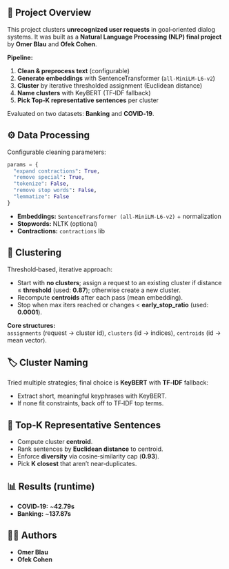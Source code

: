 ## 📌 Project Overview
This project clusters **unrecognized user requests** in goal‑oriented dialog systems. It was built as a **Natural Language Processing (NLP) final project** by **Omer Blau** and **Ofek Cohen**.

**Pipeline:**  
1) **Clean & preprocess text** (configurable)  
2) **Generate embeddings** with SentenceTransformer (`all-MiniLM-L6-v2`)  
3) **Cluster** by iterative thresholded assignment (Euclidean distance)  
4) **Name clusters** with KeyBERT (TF‑IDF fallback)  
5) **Pick Top‑K representative sentences** per cluster

Evaluated on two datasets: **Banking** and **COVID‑19**.


## ⚙️ Data Processing
Configurable cleaning parameters:
```python
params = {
  "expand contractions": True,
  "remove special": True,
  "tokenize": False,
  "remove stop words": False,
  "lemmatize": False
}
```
- **Embeddings:** `SentenceTransformer (all-MiniLM-L6-v2)` + normalization  
- **Stopwords:** NLTK (optional)  
- **Contractions:** `contractions` lib


## 🔎 Clustering
Threshold‑based, iterative approach:
- Start with **no clusters**; assign a request to an existing cluster if distance ≤ **threshold** (used: **0.87**); otherwise create a new cluster.
- Recompute **centroids** after each pass (mean embedding).
- Stop when max iters reached or changes < **early_stop_ratio** (used: **0.0001**).

**Core structures:**  
`assignments` (request → cluster id), `clusters` (id → indices), `centroids` (id → mean vector).


## 🏷️ Cluster Naming
Tried multiple strategies; final choice is **KeyBERT** with **TF‑IDF** fallback:
- Extract short, meaningful keyphrases with KeyBERT.  
- If none fit constraints, back off to TF‑IDF top terms.


## 📝 Top‑K Representative Sentences
- Compute cluster **centroid**.  
- Rank sentences by **Euclidean distance** to centroid.  
- Enforce **diversity** via cosine‑similarity cap (**0.93**).  
- Pick **K closest** that aren’t near‑duplicates.


## 📊 Results (runtime)
- **COVID‑19:** ~**42.79s**  
- **Banking:** ~**137.87s**


## 👩‍💻 Authors
- **Omer Blau**  
- **Ofek Cohen**
